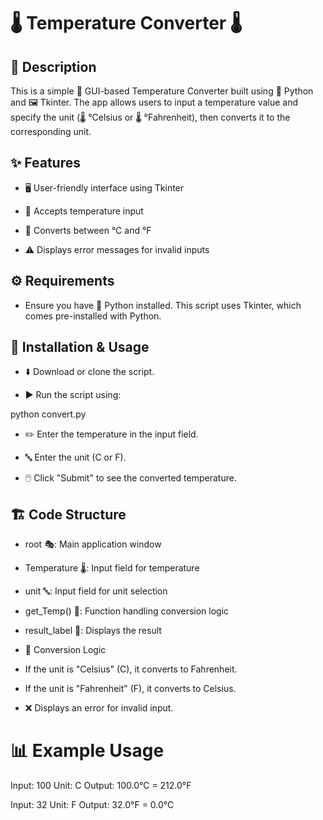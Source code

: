 # 🌡️ Temperature Converter 🌡️

## 📜 Description

This is a simple 🎨 GUI-based Temperature Converter built using 🐍 Python and 🖼️ Tkinter. The app allows users to input a temperature value and specify the unit (🌡️ °Celsius or 🌡️ °Fahrenheit), then converts it to the corresponding unit.

## ✨ Features

- 🖥️ User-friendly interface using Tkinter

- 🔢 Accepts temperature input

- 🔄 Converts between °C and °F

- ⚠️ Displays error messages for invalid inputs

## ⚙️ Requirements

- Ensure you have 🐍 Python installed. This script uses Tkinter, which comes pre-installed with Python.

## 🚀 Installation & Usage

- ⬇️ Download or clone the script.

- ▶️ Run the script using:

python convert.py

- ✏️ Enter the temperature in the input field.

- 🔤 Enter the unit (C or F).

- 🖱️ Click "Submit" to see the converted temperature.

## 🏗️ Code Structure

- root 🎭: Main application window

- Temperature 🌡️: Input field for temperature

- unit 🔤: Input field for unit selection

- get_Temp() 🔄: Function handling conversion logic

- result_label 📌: Displays the result

- 🔄 Conversion Logic

- If the unit is "Celsius" (C), it converts to Fahrenheit.

- If the unit is "Fahrenheit" (F), it converts to Celsius.

- ❌ Displays an error for invalid input.

# 📊 Example Usage

Input: 100
Unit: C
Output: 100.0°C = 212.0°F

Input: 32
Unit: F
Output: 32.0°F = 0.0°C

